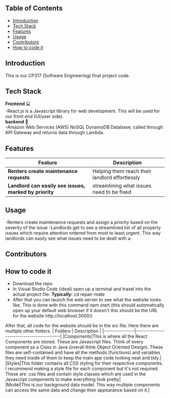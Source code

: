 ## Table of Contents
- [Introduction](#Introduction)
- [Tech Stack](#TeachStack)
- [Features](#Features)
- [Usage](#Usage)
- [Contributors](#Contributors)
- [How to code it](#Howtocode)

## Introduction
This is our CP317 (Software Engineering) final project code.

## Tech Stack
**Frontend** 💻  
  -React.js is a Javascript library for web development. This will be used for our front end (UI/user side).  
**backend** 📑  
  -Amazon Web Services (AWS) NoSQL DynamoDB Database, called through API Gateway and returns data through Lambda.


## Features
| Feature       | Description                             |
|---------------|-----------------------------------------|
| **Renters create maintenance requests**      | Helping them reach their landlord effortlessly                  |
| **Landlord can easily see issues, marked by priority**  | streamlining what issues need to be fixed              |

## Usage
-Renters create maintenance requests and assign a priority based on the severity of the issue
-Landlords get to see a streamlined list of all property issues which require attention ordered from most to least urgent. This way landlords can easily see what issues need to be dealt with a

## Contributors

## How to code it
- Download the repo  
- In Visual Studio Code (ideal) open up a terminal and travel into the actual project file.
**Typically:** cd repair-mate
- After that you can launch the web server to see what the website looks like. This is done with this command
npm start (this should automatically open up your default web browser if it doesn't this should be the URL for the website http://localhost:3000/)

After that, all code for the website should be in the src file. Here there are multiple other folders.
| Folders       | Description                             |
|---------------|-----------------------------------------|
|Components|This is where all the React Components are stored. These are Javascript files. Think of every component as a Class in Java (overall think Object Oriented Design). These files are self-contained and have all the methods (functions) and variables they need inside of them to keep the main app code looking neat and tidy.|  
|Styles|This folder contains all CSS styling for their respective components. I recommend making a style file for each component but it's not required. These are .css files and contain style classes which are used in the Javascript components to make everything look pretty|  
|Model|This is our background data model. This way multiple components can access the same data and change their appearance based on it.|
